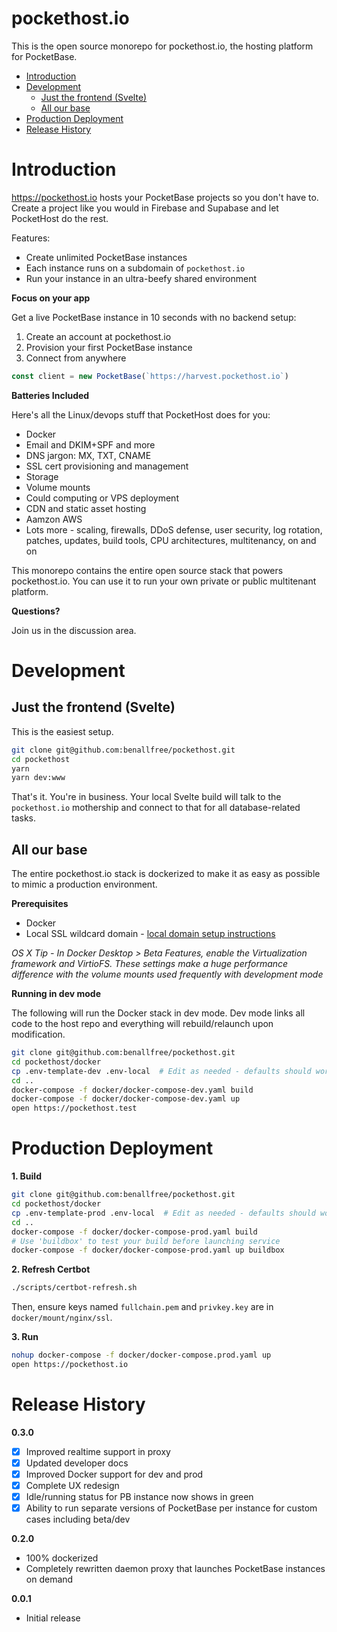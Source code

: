 <h1>pockethost.io</h1>

This is the open source monorepo for pockethost.io, the hosting platform for PocketBase.

<!-- @import "[TOC]" {cmd="toc" depthFrom=1 depthTo=6 orderedList=false} -->

<!-- code_chunk_output -->

- [Introduction](#introduction)
- [Development](#development)
  - [Just the frontend (Svelte)](#just-the-frontend-svelte)
  - [All our base](#all-our-base)
- [Production Deployment](#production-deployment)
- [Release History](#release-history)

<!-- /code_chunk_output -->

# Introduction

https://pockethost.io hosts your PocketBase projects so you don't have to. Create a project like you would in Firebase and Supabase and let PocketHost do the rest.

Features:

- Create unlimited PocketBase instances
- Each instance runs on a subdomain of `pockethost.io`
- Run your instance in an ultra-beefy shared environment

**Focus on your app**

Get a live PocketBase instance in 10 seconds with no backend setup:

1. Create an account at pockethost.io
2. Provision your first PocketBase instance
3. Connect from anywhere

```ts
const client = new PocketBase(`https://harvest.pockethost.io`)
```

**Batteries Included**

Here's all the Linux/devops stuff that PocketHost does for you:

- Docker
- Email and DKIM+SPF and more
- DNS jargon: MX, TXT, CNAME
- SSL cert provisioning and management
- Storage
- Volume mounts
- Could computing or VPS deployment
- CDN and static asset hosting
- Aamzon AWS
- Lots more - scaling, firewalls, DDoS defense, user security, log rotation, patches, updates, build tools, CPU architectures, multitenancy, on and on

This monorepo contains the entire open source stack that powers pockethost.io. You can use it to run your own private or public multitenant platform.

**Questions?**

Join us in the discussion area.

# Development

## Just the frontend (Svelte)

This is the easiest setup.

```bash
git clone git@github.com:benallfree/pockethost.git
cd pockethost
yarn
yarn dev:www
```

That's it. You're in business. Your local Svelte build will talk to the `pockethost.io` mothership and connect to that for all database-related tasks.

## All our base

The entire pockethost.io stack is dockerized to make it as easy as possible to mimic a production environment.

**Prerequisites**

- Docker
- Local SSL wildcard domain - [local domain setup instructions](./docs/local-domain-setup.md)

_OS X Tip - In Docker Desktop > Beta Features, enable the Virtualization framework and VirtioFS. These settings make a huge performance difference with the volume mounts used frequently with development mode_

**Running in dev mode**

The following will run the Docker stack in dev mode. Dev mode links all code to the host repo and everything will rebuild/relaunch upon modification.

```bash
git clone git@github.com:benallfree/pockethost.git
cd pockethost/docker
cp .env-template-dev .env-local  # Edit as needed - defaults should work
cd ..
docker-compose -f docker/docker-compose-dev.yaml build
docker-compose -f docker/docker-compose-dev.yaml up
open https://pockethost.test
```

# Production Deployment

**1. Build**

```bash
git clone git@github.com:benallfree/pockethost.git
cd pockethost/docker
cp .env-template-prod .env-local  # Edit as needed - defaults should work
cd ..
docker-compose -f docker/docker-compose-prod.yaml build
# Use 'buildbox' to test your build before launching service
docker-compose -f docker/docker-compose-prod.yaml up buildbox
```

**2. Refresh Certbot**

```bash
./scripts/certbot-refresh.sh
```

Then, ensure keys named `fullchain.pem` and `privkey.key` are in `docker/mount/nginx/ssl`.

**3. Run**

```bash
nohup docker-compose -f docker/docker-compose.prod.yaml up
open https://pockethost.io
```

# Release History

**0.3.0**

- [x] Improved realtime support in proxy
- [x] Updated developer docs
- [x] Improved Docker support for dev and prod
- [x] Complete UX redesign
- [x] Idle/running status for PB instance now shows in green
- [x] Ability to run separate versions of PocketBase per instance for custom cases including beta/dev

**0.2.0**

- 100% dockerized
- Completely rewritten daemon proxy that launches PocketBase instances on demand

**0.0.1**

- Initial release
